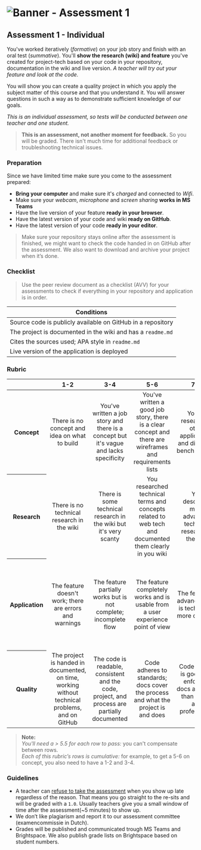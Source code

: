 # ![Banner - Assessment 1][banner]

## Assessment 1 - Individual

You've worked iteratively (_formative_) on your job story and finish with an oral test (_summative_). You'll **show the research (wiki) and feature** you've created for project-tech based on your code in your repository, documentation in the wiki and live version. _A teacher will try out your feature and look at the code._

You will show you can create a quality project in which you apply the subject matter of this course and that you understand it. You will answer questions in such a way as to demonstrate sufficient knowledge of our goals.

_This is an individual assessment, so tests will be conducted between one teacher and one student._

> **This is an assessment, not another moment for feedback.** So you will be graded. There isn't much time for additional feedback or troubleshooting technical issues.

### Preparation

Since we have limited time make sure you come to the assessment prepared:

- **Bring your computer** and make sure it's _charged_ and connected to _Wifi_.
- Make sure your _webcam_, _microphone_ and _screen sharing_ **works in MS Teams**
- Have the live version of your feature **ready in your browser**.
- Have the latest version of your code and wiki **ready on GitHub**.
- Have the latest version of your code **ready in your editor**.

> Make sure your repository stays online after the assessment is finished, we might want to check the code handed in on GitHub after the assessment. We also want to download and archive your project when it’s done.

### Checklist

> Use the peer review document as a checklist (AVV) for your assessments to check if everything in your repository and application is in order.

| Conditions                                                              |
|------------------------------------------------------------------------|
| Source code is publicly available on GitHub in a repository            |
| The project is documented in the wiki and has a `readme.md`            |
| Cites the sources used; APA style in `readme.md`                       |
| Live version of the application is deployed                            |


### Rubric

<table>
  <thead>
    <tr>
      <th></th>
      <th><strong>1-2</strong></th>
      <th><strong>3-4</strong></th>
      <th><strong>5-6</strong></th>
      <th><strong>7-8</strong></th>
      <th><strong>9-10</strong></th>
    </tr>
  </thead>
  <tbody>
    <tr>
      <th align="center" scope="row"><strong>Concept</strong></th>
      <td align="center">There is no concept and idea on what to build</td>
      <td align="center">You've written a job story and there is a concept  but it's vague and lacks specificity</td>
      <td align="center">You've written a good job story, there is a clear concept and there are wireframes and requirements lists</td>
      <td align="center">You've researched other applications and did some benchmarking</td>
      <td align="center">You've researched other applications and implemented design patterns and insights in your own project
      </td>
    </tr>
    <tr>
      <th align="center" scope="row">Research</th>
      <td align="center">There is no technical research in the wiki</td>
      <td align="center">There is some technical research in the wiki but it's very scanty</td>
      <td align="center">You researched technical terms and concepts related to web tech and documented them clearly in you wiki</td>
      <td align="center">You described more advanced technical research in the wiki</td>
      <td align="center">You describe the technical choices you made and can offer alternatives for chosen technology</td>
    </tr>
    <tr>
      <th align="center" scope="row">Application</th>
      <td align="center">The feature doesn't work; there are errors and warnings</td>
      <td align="center">The feature partially works but is not complete; incomplete flow</td>
      <td align="center">The feature completely works and is usable from a user experience point of view</td>
      <td align="center">The feature is advanced and is technically more complex</td>
      <td align="center">The user experience is fantastic and the feature is complex. You took special care of your interface and your user</td>
    </tr>
    <tr>
      <th align="center" scope="row">Quality</th>
      <td align="center">The project is handed in documented, on time, working without technical problems, and on GitHub</td>
      <td align="center">The code is readable, consistent and the code, project, and process are partially documented</td>
      <td align="center">Code adheres to standards; docs cover the process and what the project is and does </td>
      <td align="center">Code quality is good and enforced; docs are more than useful and professional</td>
      <td align="center">Code and docs both read like great books and the project is structured logically
      </td>
    </tr>
  </tbody>
</table>

> **Note:**  
> _You'll need a > 5.5 for each row to pass:_ you can't compensate between rows.  
> _Each of this rubric’s rows is cumulative:_ for example, to get a 5-6 on concept, you also need to have a 1-2 and 3-4.

### Guidelines

- A teacher can [refuse to take the assessment][refuse] when you show up late regardless of the reason. That means you go straight to the re-sits and will be graded with a `1.0`. Usually teachers give you a small window of time after the assessment(~5 minutes) to show up.
- We don’t like plagiarism and report it to our assessment committee (examencommissie in Dutch).
- Grades will be published and communicated trough MS Teams and Brightspace. We also publish grade lists on Brightspace based on student numbers.

[banner]: https://cmda-bt.github.io/pt-course-20-21/assets/banner-a1.svg
[refuse]: https://az.hva.nl/studenten/az-lemmas/studenten/faculteiten/fdmci/tentamens-en-herkansingen-amfi/tentamens-en-herkansingen-amfi.html
